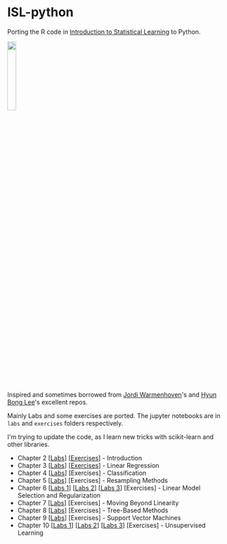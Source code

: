 # ISL-python

Porting the R code in [Introduction to Statistical Learning](http://www-bcf.usc.edu/~gareth/ISL/) to Python.

<IMG src='http://faculty.marshall.usc.edu/gareth-james/ISL/ISL%20Cover%202.jpg' height=20% width=20%>

Inspired and sometimes borrowed from [Jordi Warmenhoven](https://github.com/JWarmenhoven/ISLR-python.git)'s and [Hyun Bong Lee](https://github.com/hyunblee/ISLR-with-Python)'s excellent repos.

Mainly Labs and some exercises are ported. The jupyter notebooks are in `labs` and `exercises` folders respectively.

I'm trying to update the code, as I learn new tricks with scikit-learn and other libraries.

- Chapter 2 [[Labs](https://nbviewer.jupyter.org/github/emredjan/ISL-python/blob/master/labs/lab_02.3_introduction.ipynb)] [[Exercises](https://nbviewer.jupyter.org/github/emredjan/ISL-python/blob/master/exercises/exercises_2.4_introduction.ipynb)] - Introduction
- Chapter 3 [[Labs](https://nbviewer.jupyter.org/github/emredjan/ISL-python/blob/master/labs/lab_03.6_linear_regression.ipynb)] [[Exercises](https://nbviewer.jupyter.org/github/emredjan/ISL-python/blob/master/exercises/exercises_3.7_linear_regression.ipynb)] - Linear Regression
- Chapter 4 [[Labs](https://nbviewer.jupyter.org/github/emredjan/ISL-python/blob/master/labs/lab_04.6_logistic_regression_lda_qda_knn.ipynb)] [Exercises] - Classification
- Chapter 5 [[Labs](https://nbviewer.jupyter.org/github/emredjan/ISL-python/blob/master/labs/lab_05.3_cross_validation_and_the_bootstrap.ipynb)] [Exercises] - Resampling Methods
- Chapter 6 [[Labs 1](https://nbviewer.jupyter.org/github/emredjan/ISL-python/blob/master/labs/lab_06.5_subset_selection_methods.ipynb)] [[Labs 2](https://nbviewer.jupyter.org/github/emredjan/ISL-python/blob/master/labs/lab_06.6_ridge_regression_and_the_lasso.ipynb)] [[Labs 3](https://nbviewer.jupyter.org/github/emredjan/ISL-python/blob/master/labs/lab_06.7_pcr_and_pls_regression.ipynb)] [Exercises] - Linear Model Selection and Regularization
- Chapter 7 [[Labs](https://nbviewer.jupyter.org/github/emredjan/ISL-python/blob/master/labs/lab_07.8_non_linear_modelling.ipynb)] [Exercises] - Moving Beyond Linearity
- Chapter 8 [[Labs](https://nbviewer.jupyter.org/github/emredjan/ISL-python/blob/master/labs/lab_08.3_decision_trees.ipynb)] [Exercises] - Tree-Based Methods
- Chapter 9 [[Labs](https://nbviewer.jupyter.org/github/emredjan/ISL-python/blob/master/labs/lab_09.6_support_vector_machines.ipynb)] [Exercises] - Support Vector Machines
- Chapter 10 [[Labs 1](https://nbviewer.jupyter.org/github/emredjan/ISL-python/blob/master/labs/lab_10.4_principal_components_analysis.ipynb)] [[Labs 2](https://nbviewer.jupyter.org/github/emredjan/ISL-python/blob/master/labs/lab_10.5_clustering.ipynb)] [[Labs 3](https://nbviewer.jupyter.org/github/emredjan/ISL-python/blob/master/labs/lab_10.5_NCI60_data_example.ipynb)] [Exercises] - Unsupervised Learning

